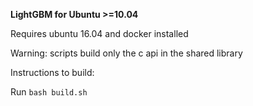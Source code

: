 **LightGBM for Ubuntu >=10.04**

Requires ubuntu 16.04 and docker installed

Warning: scripts build only the c api in the shared library 

Instructions to build:

Run ``bash build.sh`` 
